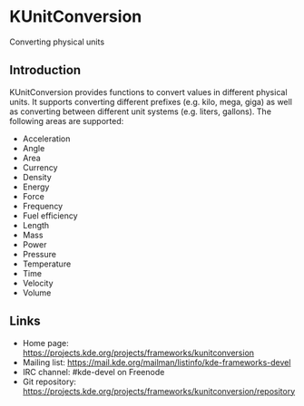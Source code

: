 # KUnitConversion

Converting physical units

## Introduction

KUnitConversion provides functions to convert values in different physical
units. It supports converting different prefixes (e.g. kilo, mega, giga) as
well as converting between different unit systems (e.g. liters, gallons). The
following areas are supported:

* Acceleration
* Angle
* Area
* Currency
* Density
* Energy
* Force
* Frequency
* Fuel efficiency
* Length
* Mass
* Power
* Pressure
* Temperature
* Time
* Velocity
* Volume

## Links

- Home page: <https://projects.kde.org/projects/frameworks/kunitconversion>
- Mailing list: <https://mail.kde.org/mailman/listinfo/kde-frameworks-devel>
- IRC channel: #kde-devel on Freenode
- Git repository: <https://projects.kde.org/projects/frameworks/kunitconversion/repository>
